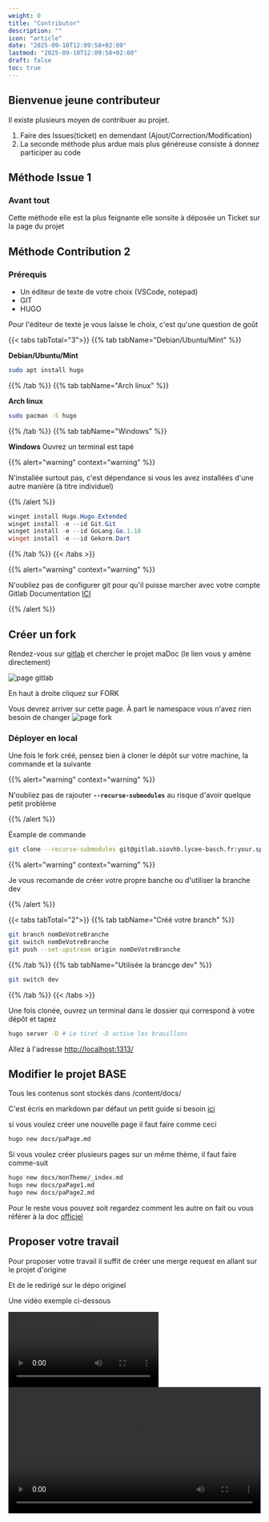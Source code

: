 ```yaml
---
weight: 0
title: "Contributor"
description: ""
icon: "article"
date: "2025-09-10T12:09:58+02:00"
lastmod: "2025-09-10T12:09:58+02:00"
draft: false
toc: true
---
```


## Bienvenue jeune contributeur

Il existe plusieurs moyen de contribuer au projet.

1. Faire des Issues(ticket) en demendant (Ajout/Correction/Modification)
2. La seconde méthode plus ardue mais plus généreuse consiste à donnez participer au code

## Méthode Issue 1

### Avant tout

Cette méthode elle est la plus feignante elle sonsite à déposée un Ticket sur la page du projet



## Méthode Contribution 2

### Prérequis

- Un éditeur de texte de votre choix (VSCode, notepad)
- GIT
- HUGO

Pour l'éditeur de texte je vous laisse le choix, c'est qu'une question de goût

{{< tabs tabTotal="3">}}
{{% tab tabName="Debian/Ubuntu/Mint" %}}

**Debian/Ubuntu/Mint**

```sh
sudo apt install hugo
```

{{% /tab %}}
{{% tab tabName="Arch linux" %}}

**Arch linux**

```sh
sudo pacman -S hugo
```

{{% /tab %}}
{{% tab tabName="Windows" %}}

**Windows**
Ouvrez un terminal est tapé

{{% alert="warning" context="warning" %}}

N'installée surtout pas, c'est dépendance si vous les avez installées d'une autre manière (à titre individuel)

{{% /alert %}}

```ps1
winget install Hugo.Hugo.Extended
winget install -e --id Git.Git
winget install -e --id GoLang.Go.1.18
winget install -e --id Gekorm.Dart
```

{{% /tab %}}
{{< /tabs >}}

{{% alert="warning" context="warning" %}}


N'oubliez pas de configurer git pour qu'il puisse marcher avec votre compte Gitlab Documentation [ICI](https://docs.gitlab.com/user/ssh/)

{{% /alert %}}

## Créer un fork

Rendez-vous sur [gitlab](https://gitlab.siovhb.lycee-basch.fr/matheo.travers/madoc) et chercher le projet maDoc (le lien vous y amène directement)

<img src="/contributor/gitlab.png" alt="page gitlab">

En haut à droite cliquez sur FORK

Vous devrez arriver sur cette page.
À part le namespace vous n'avez rien besoin de changer
<img src="/contributor/fork_info.png" alt="page fork">

### Déployer en local

Une fois le fork créé, pensez bien à cloner le dépôt sur votre machine, la commande et la suivante

{{% alert="warning" context="warning" %}}

N'oubliez pas de rajouter **`--recurse-submodules`** au risque d'avoir quelque petit problème

{{% /alert %}}

Éxample de commande
```bash
git clone --recurse-submodules git@gitlab.siovhb.lycee-basch.fr:your.space/fork
```

{{% alert="warning" context="warning" %}}

Je vous recomande de créer votre propre banche ou d'utiliser la branche dev

{{% /alert %}}

{{< tabs tabTotal="2">}}
{{% tab tabName="Créé votre branch" %}}

```sh
git branch nomDeVotreBranche
git switch nomDeVotreBranche
git push --set-upstream origin nomDeVotreBranche 
```

{{% /tab %}}
{{% tab tabName="Utilisée la brancge dev" %}}


```sh
git switch dev
```

{{% /tab %}}
{{< /tabs >}}



Une fois clonée, ouvrez un terminal dans le dossier qui correspond à votre dépôt et tapez

```sh
hugo server -D # Le tiret -D active les brouillons
```
Allez à l'adresse [http://localhost:1313/](http://localhost:1313/)



## Modifier le projet BASE

Tous les contenus sont stockés dans /content/docs/

C'est écris en markdown par défaut un petit guide si besoin [ici](https://www.markdownguide.org/getting-started/)

si vous voulez créer une nouvelle page il faut faire comme ceci

```sh
hugo new docs/paPage.md
```

Si vous voulez créer plusieurs pages sur un même thème, il faut faire comme-suit

```sh
hugo new docs/monTheme/_index.md
hugo new docs/paPage1.md
hugo new docs/paPage2.md
```

Pour le reste vous pouvez soit regardez comment les autre on fait ou vous référer à la doc [officiel](https://lotusdocs.dev/docs/features/syntax-highlighting/)

## Proposer votre travail

Pour proposer votre travail il suffit de créer une merge request en allant sur le projet d'origine

Et de le redirigé sur le dépo originel

Une vidéo exemple ci-dessous

![](/contributor/merge_request.mp4)
<video controls src="/contributor/merge_request.mp4" title="Title" style="width: 100%"></video>